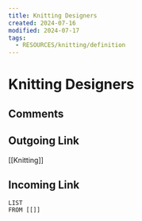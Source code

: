 ```yaml
---
title: Knitting Designers
created: 2024-07-16
modified: 2024-07-17
tags:
  - RESOURCES/knitting/definition
---
```

# Knitting Designers
## Comments

## Outgoing Link
[[Knitting]]
## Incoming Link
```dataview
LIST
FROM [[]]
```
